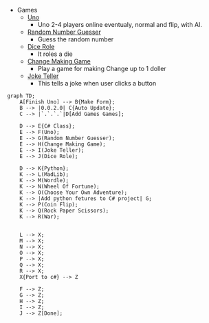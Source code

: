 * Games
  * [Uno](https://github.com/Travis-Findley/Uno)
    * Uno 2-4 players online eventualy, normal and flip, with AI.
  * [Random Number Guesser](https://github.com/Travis-Findley/RandomNumbGuess)
    * Guess the random number
  * [Dice Role](https://github.com/Travis-Findley/DiceRole/blob/main/README.md)
    * It roles a die
  * [Change Making Game](https://github.com/Travis-Findley/ChangeGame)
    * Play a game for making Change up to 1 doller
  * [Joke Teller](https://github.com/Travis-Findley/JokeTeller)
    * This tells a joke when user clicks a button
  

```mermaid
graph TD;
    A[Finish Uno] --> B{Make Form};
    B --> |0.0.2.0| C{Auto Update};
    C --> |`.`.`.`|D[Add Games Games];

    D --> E{C# Class};
    E --> F(Uno);
    E --> G(Random Number Guesser);
    E --> H(Change Making Game);
    E --> I(Joke Teller);
    E --> J(Dice Role);

    D --> K{Python};
    K --> L(MadLib);
    K --> M(Wordle);
    K --> N(Wheel Of Fortune);
    K --> O(Choose Your Own Adventure);
    K --> |Add python fetures to C# project| G;
    K --> P(Coin Flip);
    K --> Q(Rock Paper Scissors);
    K --> R(War);


    L --> X;
    M --> X;
    N --> X;
    O --> X;
    P --> X;
    Q --> X;
    R --> X;
    X{Port to c#} --> Z

    F --> Z;
    G --> Z;
    H --> Z;
    I --> Z;
    J --> Z[Done];
```

